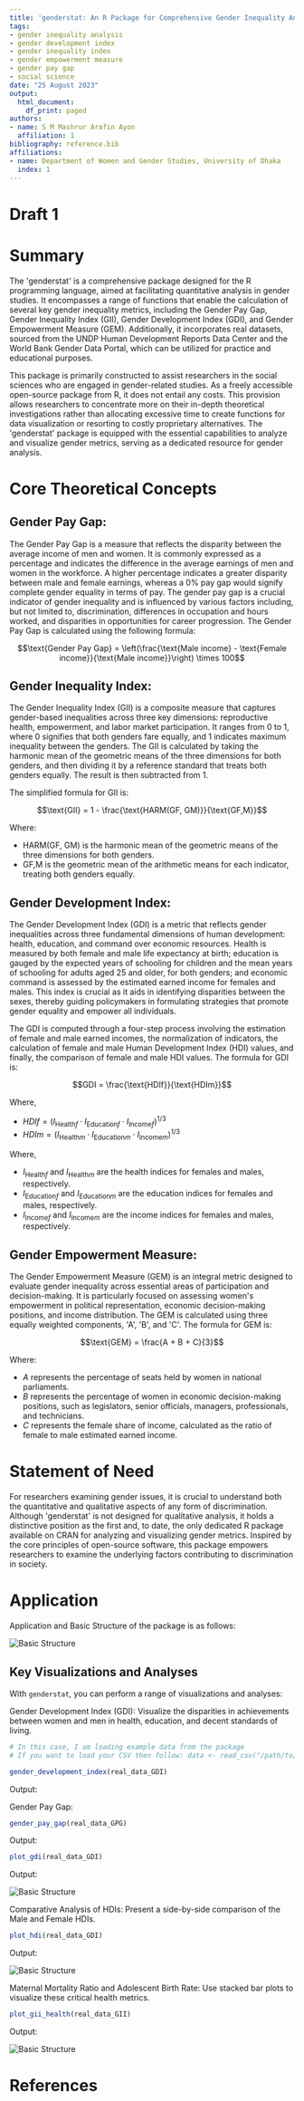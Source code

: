 ```yaml
---
title: 'genderstat: An R Package for Comprehensive Gender Inequality Analysis'
tags:
- gender inequality analysis
- gender development index
- gender inequality index
- gender empowerment measure
- gender pay gap
- social science
date: "25 August 2023"
output:
  html_document:
    df_print: paged
authors:
- name: S M Mashrur Arafin Ayon
  affiliation: 1
bibliography: reference.bib
affiliations:
- name: Department of Women and Gender Studies, University of Dhaka
  index: 1
---
```



# Draft 1
# Summary

The 'genderstat' is a comprehensive package designed for the R programming language, aimed at facilitating quantitative analysis in gender studies. It encompasses a range of functions that enable the calculation of several key gender inequality metrics, including the Gender Pay Gap, Gender Inequality Index (GII), Gender Development Index (GDI), and Gender Empowerment Measure (GEM). Additionally, it incorporates real datasets, sourced from the UNDP Human Development Reports Data Center and the World Bank Gender Data Portal, which can be utilized for practice and educational purposes.

This package is primarily constructed to assist researchers in the social sciences who are engaged in gender-related studies. As a freely accessible open-source package from R, it does not entail any costs. This provision allows researchers to concentrate more on their in-depth theoretical investigations rather than allocating excessive time to create functions for data visualization or resorting to costly proprietary alternatives. The 'genderstat' package is equipped with the essential capabilities to analyze and visualize gender metrics, serving as a dedicated resource for gender analysis.


# Core Theoretical Concepts

## Gender Pay Gap: 
The Gender Pay Gap is a measure that reflects the disparity between the average income of men and women. It is commonly expressed as a percentage and indicates the difference in the average earnings of men and women in the workforce. A higher percentage indicates a greater disparity between male and female earnings, whereas a 0% pay gap would signify complete gender equality in terms of pay. The gender pay gap is a crucial indicator of gender inequality and is influenced by various factors including, but not limited to, discrimination, differences in occupation and hours worked, and disparities in opportunities for career progression.
The Gender Pay Gap is calculated using the following formula:

$$\text{Gender Pay Gap} = \left(\frac{\text{Male income} - \text{Female income}}{\text{Male income}}\right) \times 100$$

## Gender Inequality Index:

The Gender Inequality Index (GII) is a composite measure that captures gender-based inequalities across three key dimensions: reproductive health, empowerment, and labor market participation. It ranges from 0 to 1, where 0 signifies that both genders fare equally, and 1 indicates maximum inequality between the genders. The GII is calculated by taking the harmonic mean of the geometric means of the three dimensions for both genders, and then dividing it by a reference standard that treats both genders equally. The result is then subtracted from 1.

The simplified formula for GII is:

$$\text{GII} = 1 - \frac{\text{HARM(GF, GM)}}{\text{GF,M}}$$

Where:

- $\text{HARM(GF, GM)}$ is the harmonic mean of the geometric means of the three dimensions for both genders.
- $\text{GF,M}$ is the geometric mean of the arithmetic means for each indicator, treating both genders equally.

## Gender Development Index: 

The Gender Development Index (GDI) is a metric that reflects gender inequalities across three fundamental dimensions of human development: health, education, and command over economic resources. Health is measured by both female and male life expectancy at birth; education is gauged by the expected years of schooling for children and the mean years of schooling for adults aged 25 and older, for both genders; and economic command is assessed by the estimated earned income for females and males. This index is crucial as it aids in identifying disparities between the sexes, thereby guiding policymakers in formulating strategies that promote gender equality and empower all individuals.

The GDI is computed through a four-step process involving the estimation of female and male earned incomes, the normalization of indicators, the calculation of female and male Human Development Index (HDI) values, and finally, the comparison of female and male HDI values. The formula for GDI is:

$$GDI = \frac{\text{HDIf}}{\text{HDIm}}$$

Where,

- $HDIf = \left(I_{\text{Health}f} \cdot I_{\text{Education}f} \cdot I_{\text{Income}f}\right)^{1/3}$
- $HDIm = \left(I_{\text{Health}m} \cdot I_{\text{Education}m} \cdot I_{\text{Income}m}\right)^{1/3}$

Where,

- $I_{\text{Health}f}$ and $I_{\text{Health}m}$ are the health indices for females and males, respectively.
- $I_{\text{Education}f}$ and $I_{\text{Education}m}$ are the education indices for females and males, respectively.
- $I_{\text{Income}f}$ and $I_{\text{Income}m}$ are the income indices for females and males, respectively.

## Gender Empowerment Measure: 

The Gender Empowerment Measure (GEM) is an integral metric designed to evaluate gender inequality across essential areas of participation and decision-making. It is particularly focused on assessing women's empowerment in political representation, economic decision-making positions, and income distribution. The GEM is calculated using three equally weighted components, 'A', 'B', and 'C'.
The formula for GEM is:

$$\text{GEM} = \frac{A + B + C}{3}$$

Where:
- $A$ represents the percentage of seats held by women in national parliaments.
- $B$ represents the percentage of women in economic decision-making positions, such as legislators, senior officials, managers, professionals, and technicians.
- $C$ represents the female share of income, calculated as the ratio of female to male estimated earned income.


# Statement of Need

For researchers examining gender issues, it is crucial to understand both the quantitative and qualitative aspects of any form of discrimination. Although 'genderstat' is not designed for qualitative analysis, it holds a distinctive position as the first and, to date, the only dedicated R package available on CRAN for analyzing and visualizing gender metrics. Inspired by the core principles of open-source software, this package empowers researchers to examine the underlying factors contributing to discrimination in society.

# Application
Application and Basic Structure of the package is as follows:

![Basic Structure](https://raw.githubusercontent.com/mashrur-ayon/genderstat/main/plots-pictures/basic-structure.png)

## Key Visualizations and Analyses
With `genderstat`, you can perform a range of visualizations and analyses:

Gender Development Index (GDI): Visualize the disparities in achievements between women and men in health, education, and decent standards of living.

```R
# In this case, I am loading example data from the package
# If you want to load your CSV then follow: data <- read_csv("/path/to/your/data.csv") 

gender_development_index(real_data_GDI)
```

Output:

Gender Pay Gap:

```R
gender_pay_gap(real_data_GPG)
```

Output:


```R
plot_gdi(real_data_GDI)
```

Output: 

![Basic Structure](https://raw.githubusercontent.com/mashrur-ayon/genderstat/main/plots-pictures/plot_gdi_output.png)

Comparative Analysis of HDIs: Present a side-by-side comparison of the Male and Female HDIs.

```R
plot_hdi(real_data_GDI)
```
Output:

![Basic Structure](https://raw.githubusercontent.com/mashrur-ayon/genderstat/main/plots-pictures/plot_hdi_output.png)

Maternal Mortality Ratio and Adolescent Birth Rate: Use stacked bar plots to visualize these critical health metrics.
```R
plot_gii_health(real_data_GII)

```

Output:

![Basic Structure](https://raw.githubusercontent.com/mashrur-ayon/genderstat/main/plots-pictures/plot_gii_health_output.png)



# References
